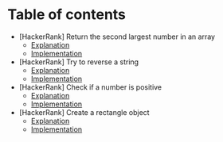 # Table of contents

- [HackerRank] Return the second largest number in an array
  - [Explanation](./HR-arrays/README.md)
  - [Implementation](./HR-arrays/index.es)
- [HackerRank] Try to reverse a string
  - [Explanation](./HR-try-catch-finally/README.md)
  - [Implementation](./HR-try-catch-finally/index.es)
- [HackerRank] Check if a number is positive
  - [Explanation](./HR-throw/README.md)
  - [Implementation](./HR-throw/index.es)
- [HackerRank] Create a rectangle object
  - [Explanation](./HR-create-a-rectangle/README.md)
  - [Implementation](./HR-create-a-rectangle/index.es)
